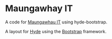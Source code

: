# Maungawhay IT

A code for [Maungawhau IT](http://www.maungawhau.net.nz/) using hyde-bootstrap.

A layout for [Hyde][hyde] using the [Bootstrap][bootstrap] framework.

[hyde]: http://hyde.github.com/
[bootstrap]: http://twitter.github.com/bootstrap/
[bootstrap_template]: http://twitter.github.com/bootstrap/examples/container-app.html
